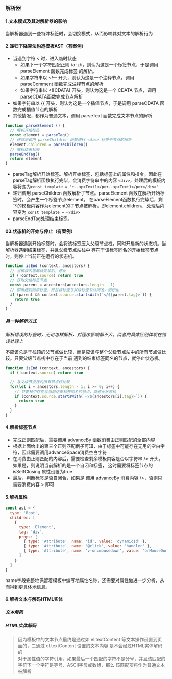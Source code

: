 ### 解析器

#### 1.文本模式及其对解析器的影响
当解析器遇到一些特殊标签时，会切换模式，从而影响其对文本的解析行为

#### 2.递归下降算法构造模板AST（有案例）
 - 当遇到字符 < 时，进入临时状态
    - 如果下一个字符匹配正则 /a-z/i，则认为这是一个标签节点，于是调用 parseElement 函数完成标签
        的解析。
    - 如果字符串以 <!-- 开头，则认为这是一个注释节点，调用 parseComment 函数完成注释节点的解析
    - 如果字符串以 <![CDATA[ 开头，则认为这是一个 CDATA 节点，调用parseCDATA函数完成节点解析
 - 如果字符串以 {{ 开头，则认为这是一个插值节点，于是调用 parseCDATA 函数完成插值节点的解析
 - 其他情况，都作为普通文本，调用 parseText 函数完成文本节点的解析

```javascript
function parseElement () {
  // 解析开始标签
  const element = parseTag()
  // 递归地调用 parseChildren 函数进行 <div> 标签子节点的解析
  element.children = parseChildren()
  // 解析结束标签
  parseEndTag()
  return element
}
```

 - parseTag解析开始标签。解析开始标签，包括标签上的属性和指令。因此在parseTag解析函数执行完毕，会消费字符串中的内容
    `<div>`，处理后的模板内容将变为`const template = '+--<p>Text1</p>+--<p>Text1</p>+</div>'`
 - 递归调用 parseChildren 函数解析子节点。parseElement 函数在解析开始标签时，会产生一个标签节点element。
    在parseElement函数执行完毕后，剩下的模板内容作为element的子节点被解析，即element.children。
    处理后内容变为 `const template = </div>`
 - parseEndTag处理结束标签。

#### 03.状态机的开始与停止（有案例）
 当解析器遇到开始标签时，会将该标签压入父级节点栈，同时开启新的状态机。当解析器遇到结束标签，并且父级节点站栈中
    存在于该标签同名的开始标签节点时，则停止当前正在运行的状态机。

```javascript
function isEnd (context, ancestors) {
  // 当模板内容解析完毕后，停止
  if (!context.source) return true
  // 获取父级标签节点
  const parent = ancestors[ancestors.length - 1]
  // 如果遇到结束标签，并且该标签与父级标签节点同名，则停止
  if (parent && context.source.startsWith(`</${parent.tag}>`)) {
    return true
  }
}
```

##### 另一种解析方式
_解析错误的标签时，无论怎样解析，对程序影响都不大，两者的具体区别体现在错误处理上_  

不应该总是于栈顶的父节点做比较，而是应该与整个父级节点站中的所有节点做比较。只要父级节点栈中存在于当前
  遇到的结束标签同名的节点，就停止状态机。

```javascript
function isEnd (context, ancestors) {
  if (!context.source) return true

  // 与父级节点栈内所有节点作比较
  for(let i = ancestors.length - 1; i >= 0; i++) {
    // 只要栈中存在与当前结束标签同名的节点，就停止状态机
    if (context.source.startsWith(`</${ancestors[i].tag}>`)) {
      return true
    }
  }
}
```

#### 4.解析标签节点
 - 完成正则匹配后，需要调用 advanceBy 函数消费由正则匹配的全部内容
 - 根据上面给出的第三个正则匹配例子可知，由于标签中可能存在无用的空白字符，因此需要调用advanceSpace消费空白字符
 - 在消费由正则匹配的内容后，需要检查剩余模板内容是否以字符串 /> 开头。如果是，则说明当前解析的是一个自闭和标签，
    这时需要将标签节点的 isSelfClosing 属性设置为true
 - 最后，判断标签是否自闭合，如果是 调用 advanceBy 消费内容 />，否则只需要消费内容 > 即可

#### 5.解析属性
```javascript
const ast = {
  type: 'Root',
  children: [
    {
      type: 'Element',
      tag: 'div',
      props: [
        { type: 'Attribute', name: 'id', value: 'dynamicId' },
        { type: 'Attribute', name: '@click', value: 'handler' },
        { type: 'Attribute', name: 'v-on:mousedown', value: 'onMouseDown' }
      ]
    }
  ]
}
```

name字段完整地保留着模板中编写地属性名称，还需要对属性做进一步分析，从而得到更具体地信息。

#### 6.解析文本与解码HTML实体

##### 文本解码

##### HTML实体解码

> 因为模板中的文本节点最终是通过如 el.textContent 等文本操作设置到页面的，二通过 el.textContent 设置的文本内容
>   是不会经过HTML实体解码的  
> 对于属性值的字符引用，如果最后一个匹配的字符不是分号，并且该匹配的字符下一个字符是等号、ASCII字母或数组，那么
>   该匹配项将作为普通文本被解析  

